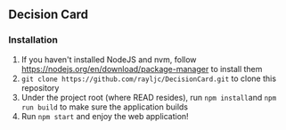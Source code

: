 ## Decision Card

### Installation
1. If you haven't installed NodeJS and nvm, follow https://nodejs.org/en/download/package-manager to install them
2. ```git clone https://github.com/rayljc/DecisionCard.git``` to clone this repository
3. Under the project root (where READ resides), run ```npm install```and ```npm run build``` to make sure the application builds
4. Run ```npm start``` and enjoy the web application!
